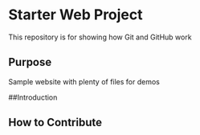 # Starter Web Project

This repository is for showing how Git and GitHub work

## Purpose

Sample website with plenty of files for demos

##Introduction

## How to Contribute
